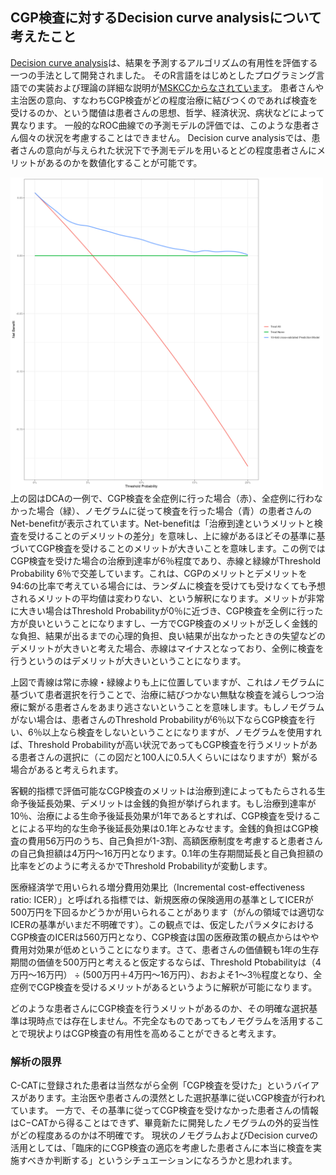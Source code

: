 ## CGP検査に対するDecision curve analysisについて考えたこと
[Decision curve analysis](https://en.wikipedia.org/wiki/Decision_curve_analysis)は、結果を予測するアルゴリズムの有用性を評価する一つの手法として開発されました。
そのR言語をはじめとしたプログラミング言語での実装および理論の詳細な説明が[MSKCCからなされています](https://mskcc-epi-bio.github.io/decisioncurveanalysis/index.html)。
患者さんや主治医の意向、すなわちCGP検査がどの程度治療に結びつくのであれば検査を受けるのか、という閾値は患者さんの思想、哲学、経済状況、病状などによって異なります。
一般的なROC曲線での予測モデルの評価では、このような患者さん個々の状況を考慮することはできません。
Decision curve analysisでは、患者さんの意向が与えられた状況下で予測モデルを用いるとどの程度患者さんにメリットがあるのかを数値化することが可能です。

<img src="source/DCA.png" width=500>  
上の図はDCAの一例で、CGP検査を全症例に行った場合（赤）、全症例に行わなかった場合（緑）、ノモグラムに従って検査を行った場合（青）の患者さんのNet-benefitが表示されています。Net-benefitは「治療到達というメリットと検査を受けることのデメリットの差分」を意味し、上に線があるほどその基準に基づいてCGP検査を受けることのメリットが大きいことを意味します。この例ではCGP検査を受けた場合の治療到達率が6％程度であり、赤線と緑線がThreshold Probability 6％で交差しています。これは、CGPのメリットとデメリットを94:6の比率で考えている場合には、ランダムに検査を受けても受けなくても予想されるメリットの平均値は変わりない、という解釈になります。メリットが非常に大きい場合はThreshold Probabilityが0％に近づき、CGP検査を全例に行った方が良いということになりますし、一方でCGP検査のメリットが乏しく金銭的な負担、結果が出るまでの心理的負担、良い結果が出なかったときの失望などのデメリットが大きいと考えた場合、赤線はマイナスとなっており、全例に検査を行うというのはデメリットが大きいということになります。  
  
上図で青線は常に赤線・緑線よりも上に位置していますが、これはノモグラムに基づいて患者選択を行うことで、治療に結びつかない無駄な検査を減らしつつ治療に繋がる患者さんをあまり逃さないということを意味します。もしノモグラムがない場合は、患者さんのThreshold Probabilityが6％以下ならCGP検査を行い、6％以上なら検査をしないということになりますが、ノモグラムを使用すれば、Threshold Probabilityが高い状況であってもCGP検査を行うメリットがある患者さんの選択に（この図だと100人に0.5人くらいにはなりますが）繋がる場合があると考えられます。  
  
客観的指標で評価可能なCGP検査のメリットは治療到達によってもたらされる生命予後延長効果、デメリットは金銭的負担が挙げられます。もし治療到達率が10％、治療による生命予後延長効果が1年であるとすれば、CGP検査を受けることによる平均的な生命予後延長効果は0.1年とみなせます。金銭的負担はCGP検査の費用56万円のうち、自己負担が1-3割、高額医療制度を考慮すると患者さんの自己負担額は4万円〜16万円となります。0.1年の生存期間延長と自己負担額の比率をどのように考えるかでThreshold Probabilityが変動します。  
  
医療経済学で用いられる増分費用効果比（Incremental cost-effectiveness ratio: ICER）」と呼ばれる指標では、新規医療の保険適用の基準としてICERが500万円を下回るかどうかが用いられることがあります（がんの領域では適切なICERの基準がいまだ不明確です）。この観点では、仮定したパラメタにおけるCGP検査のICERは560万円となり、CGP検査は国の医療政策の観点からはやや費用対効果が低めということになります。さて、患者さんの価値観も1年の生存期間の価値を500万円と考えると仮定するならば、Threshold Ptobabilityは（4万円〜16万円） ÷ (500万円＋4万円〜16万円）、おおよそ1〜3％程度となり、全症例でCGP検査を受けるメリットがあるというように解釈が可能になります。  
  
どのような患者さんにCGP検査を行うメリットがあるのか、その明確な選択基準は現時点では存在しません。不完全なものであってもノモグラムを活用することで現状よりはCGP検査の有用性を高めることができると考えます。  
  

### 解析の限界
C-CATに登録された患者は当然ながら全例「CGP検査を受けた」というバイアスがあります。主治医や患者さんの漠然とした選択基準に従いCGP検査が行われています。
一方で、その基準に従ってCGP検査を受けなかった患者さんの情報はC−CATから得ることはできず、畢竟新たに開発したノモグラムの外的妥当性がどの程度あるのかは不明確です。
現状のノモグラムおよびDecision curveの活用としては、「臨床的にCGP検査の適応を考慮した患者さんに本当に検査を実施すべきか判断する」というシチュエーションになろうかと思われます。  
